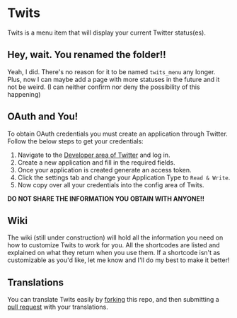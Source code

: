 # Twits

Twits is a menu item that will display your current Twitter status(es).

## Hey, wait. You renamed the folder!!

Yeah, I did. There's no reason for it to be named `twits_menu` any longer. Plus, now I can maybe add a page with more statuses in the future and it not be weird. (I can neither confirm nor deny the possibility of this happening)

## OAuth and You!

To obtain OAuth credentials you must create an application through Twitter. Follow the below steps to get your credentials:

1. Navigate to the [Developer area of Twitter](https://dev.twitter.com/apps/) and log in.
2. Create a new application and fill in the required fields.
3. Once your application is created generate an access token.
4. Click the settings tab and change your Application Type to `Read & Write`.
5. Now copy over all your credentials into the config area of Twits.

**DO NOT SHARE THE INFORMATION YOU OBTAIN WITH ANYONE!!**

## Wiki

The wiki (still under construction) will hold all the information you need on how to customize Twits to work for you. All the shortcodes are listed and explained on what they return when you use them. If a shortcode isn't as customizable as you'd like, let me know and I'll do my best to make it better!

## Translations

You can translate Twits easily by [forking](https://help.github.com/articles/fork-a-repo/) this repo, and then submitting a [pull request](https://help.github.com/articles/creating-a-pull-request/) with your translations.
